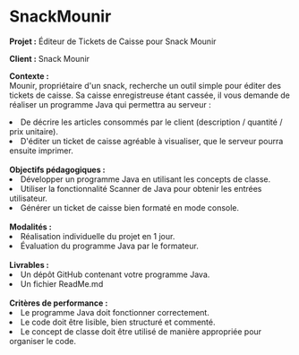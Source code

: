 # SnackMounir

<strong>Projet :</strong> Éditeur de Tickets de Caisse pour Snack Mounir

<strong>Client :</strong> Snack Mounir

<strong>Contexte :</strong><br>
Mounir, propriétaire d'un snack, recherche un outil simple pour éditer des tickets de caisse. Sa caisse enregistreuse étant cassée, il vous demande de réaliser un programme Java qui permettra au serveur :
<li>De décrire les articles consommés par le client (description / quantité / prix unitaire).</li>
<li>D'éditer un ticket de caisse agréable à visualiser, que le serveur pourra ensuite imprimer.</li>
<br>
<strong>Objectifs pédagogiques :</strong>
<li>Développer un programme Java en utilisant les concepts de classe.</li>
<li>Utiliser la fonctionnalité Scanner de Java pour obtenir les entrées utilisateur.</li>
<li>Générer un ticket de caisse bien formaté en mode console.</li>
<br>
<strong>Modalités :</strong><br>
<li>Réalisation individuelle du projet en 1 jour.</li>
<li>Évaluation du programme Java par le formateur.</li>
<br>
<strong>Livrables :</strong>
<li>Un dépôt GitHub contenant votre programme Java.</li>
<li>Un fichier ReadMe.md</li>
<br>
<strong>Critères de performance :</strong>
<li>Le programme Java doit fonctionner correctement.</li>
<li>Le code doit être lisible, bien structuré et commenté.</li>
<li>Le concept de classe doit être utilisé de manière appropriée pour organiser le code.</li>
